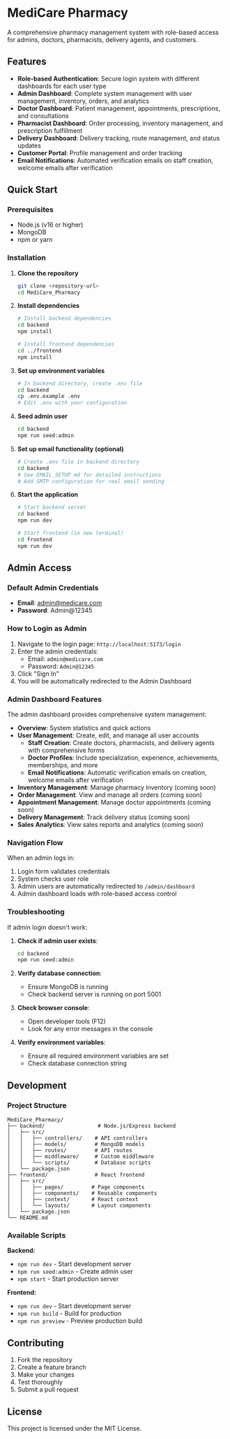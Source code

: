 # MediCare Pharmacy

A comprehensive pharmacy management system with role-based access for admins, doctors, pharmacists, delivery agents, and customers.

## Features

- **Role-based Authentication**: Secure login system with different dashboards for each user type
- **Admin Dashboard**: Complete system management with user management, inventory, orders, and analytics
- **Doctor Dashboard**: Patient management, appointments, prescriptions, and consultations
- **Pharmacist Dashboard**: Order processing, inventory management, and prescription fulfillment
- **Delivery Dashboard**: Delivery tracking, route management, and status updates
- **Customer Portal**: Profile management and order tracking
- **Email Notifications**: Automated verification emails on staff creation, welcome emails after verification

## Quick Start

### Prerequisites
- Node.js (v16 or higher)
- MongoDB
- npm or yarn

### Installation

1. **Clone the repository**
   ```bash
   git clone <repository-url>
   cd MediCare_Pharmacy
   ```

2. **Install dependencies**
   ```bash
   # Install backend dependencies
   cd backend
   npm install
   
   # Install frontend dependencies
   cd ../frontend
   npm install
   ```

3. **Set up environment variables**
   ```bash
   # In backend directory, create .env file
   cd backend
   cp .env.example .env
   # Edit .env with your configuration
   ```

4. **Seed admin user**
   ```bash
   cd backend
   npm run seed:admin
   ```

5. **Set up email functionality (optional)**
   ```bash
   # Create .env file in backend directory
   cd backend
   # See EMAIL_SETUP.md for detailed instructions
   # Add SMTP configuration for real email sending
   ```

6. **Start the application**
   ```bash
   # Start backend server
   cd backend
   npm run dev
   
   # Start frontend (in new terminal)
   cd frontend
   npm run dev
   ```

## Admin Access

### Default Admin Credentials
- **Email**: admin@medicare.com
- **Password**: Admin@12345

### How to Login as Admin

1. Navigate to the login page: `http://localhost:5173/login`
2. Enter the admin credentials:
   - Email: `admin@medicare.com`
   - Password: `Admin@12345`
3. Click "Sign In"
4. You will be automatically redirected to the Admin Dashboard

### Admin Dashboard Features

The admin dashboard provides comprehensive system management:

- **Overview**: System statistics and quick actions
- **User Management**: Create, edit, and manage all user accounts
  - **Staff Creation**: Create doctors, pharmacists, and delivery agents with comprehensive forms
  - **Doctor Profiles**: Include specialization, experience, achievements, memberships, and more
  - **Email Notifications**: Automatic verification emails on creation, welcome emails after verification
- **Inventory Management**: Manage pharmacy inventory (coming soon)
- **Order Management**: View and manage all orders (coming soon)
- **Appointment Management**: Manage doctor appointments (coming soon)
- **Delivery Management**: Track delivery status (coming soon)
- **Sales Analytics**: View sales reports and analytics (coming soon)

### Navigation Flow

When an admin logs in:
1. Login form validates credentials
2. System checks user role
3. Admin users are automatically redirected to `/admin/dashboard`
4. Admin dashboard loads with role-based access control

### Troubleshooting

If admin login doesn't work:

1. **Check if admin user exists**:
   ```bash
   cd backend
   npm run seed:admin
   ```

2. **Verify database connection**:
   - Ensure MongoDB is running
   - Check backend server is running on port 5001

3. **Check browser console**:
   - Open developer tools (F12)
   - Look for any error messages in the console

4. **Verify environment variables**:
   - Ensure all required environment variables are set
   - Check database connection string

## Development

### Project Structure
```
MediCare_Pharmacy/
├── backend/                 # Node.js/Express backend
│   ├── src/
│   │   ├── controllers/    # API controllers
│   │   ├── models/         # MongoDB models
│   │   ├── routes/         # API routes
│   │   ├── middleware/     # Custom middleware
│   │   └── scripts/        # Database scripts
│   └── package.json
├── frontend/               # React frontend
│   ├── src/
│   │   ├── pages/         # Page components
│   │   ├── components/    # Reusable components
│   │   ├── context/       # React context
│   │   └── layouts/       # Layout components
│   └── package.json
└── README.md
```

### Available Scripts

**Backend:**
- `npm run dev` - Start development server
- `npm run seed:admin` - Create admin user
- `npm start` - Start production server

**Frontend:**
- `npm run dev` - Start development server
- `npm run build` - Build for production
- `npm run preview` - Preview production build

## Contributing

1. Fork the repository
2. Create a feature branch
3. Make your changes
4. Test thoroughly
5. Submit a pull request

## License

This project is licensed under the MIT License.
